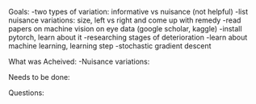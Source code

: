 Goals:
    -two types of variation: informative vs nuisance (not helpful)
    -list nuisance variations: size, left vs right and come up with remedy
    -read papers on machine vision on eye data (google scholar, kaggle)
    -install pytorch, learn about it
    -researching stages of deterioration
    -learn about machine learning, learning step
        -stochastic gradient descent

 What was Acheived:
    -Nuisance variations:


Needs to be done:
 

Questions:
